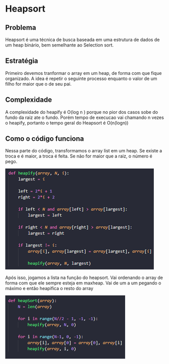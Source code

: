 # Heapsort

## Problema

Heapsort é uma técnica de busca baseada em uma estrutura de dados de um heap binário, bem semelhante ao Selection sort.

## Estratégia

Primeiro devemos tranformar o array em um heap, de forma com que fique organizado. A idea é repetir o seguinte processo enquanto o valor de um filho for maior que o de seu pai.

## Complexidade

A complexidade do heapify é O(log n ) porque no pior dos casos sobe do fundo da raiz ate o fundo. Porém tempo de execucao vai chamando n vezes o heapify, portanto o tempo geral do Heapsort é O(n(logn))

## Como o código funciona

Nessa parte do código, transformamos o array list em um heap. Se existe a troca e é maior, a troca é feita. Se não for maior que a raiz, o número é pego.

![](2022-09-08-22-30-04.png)

Após isso, jogamos a lista na função do heapsort. Vai ordenando o array de forma com que ele sempre esteja em maxheap. Vai de um a um pegando o máximo e então heapifica o resto do array

![](2022-09-08-22-34-54.png)